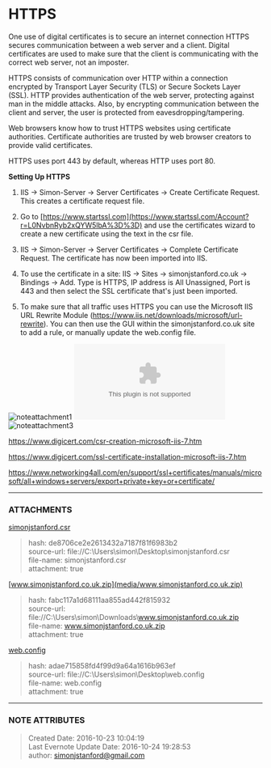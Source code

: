 # HTTPS

One use of digital certificates is to secure an internet connection HTTPS
secures communication between a web server and a client. Digital certificates
are used to make sure that the client is communicating with the correct web
server, not an imposter.

  

HTTPS consists of communication over HTTP within a connection encrypted by
Transport Layer Security (TLS) or Secure Sockets Layer (SSL).  HTTP provides
authentication of the web server, protecting against man in the middle
attacks. Also, by encrypting communication between the client and server, the
user is protected from eavesdropping/tampering.

  

Web browsers know how to trust HTTPS websites using certificate authorities.
Certificate authorities are trusted by web browser creators to provide valid
certificates.

  

HTTPS uses port 443 by default, whereas HTTP uses port 80.

  

  

 **Setting Up HTTPS**

  1. IIS -> Simon-Server -> Server Certificates -> Create Certificate Request. This creates a certificate request file.  

  2. Go to [https://www.startssl.com](https://www.startssl.com/Account?r=L0NvbnRyb2xQYW5lbA%3D%3D) and use the certificates wizard to create a new certificate using the text in the csr file.   

  3. IIS -> Simon-Server -> Server Certificates -> Complete Certificate Request. The certificate has now been imported into IIS.
  4. To use the certificate in a site: IIS -> Sites -> simonjstanford.co.uk -> Bindings -> Add. Type is HTTPS, IP address is All Unassigned, Port is 443 and then select the SSL certificate that's just been imported.
  5. To make sure that all traffic uses HTTPS you can use the Microsoft IIS URL Rewrite Module (<https://www.iis.net/downloads/microsoft/url-rewrite>). You can then use the GUI within the simonjstanford.co.uk site to add a rule, or manually update the web.config file.

  

![noteattachment1][de8706ce2e2613432a7187f81f6983b2]
![noteattachment2][fabc117a1d68111aa855ad442f815932]
![noteattachment3][adae715858fd4f99d9a64a1616b963ef]

  

<https://www.digicert.com/csr-creation-microsoft-iis-7.htm>

<https://www.digicert.com/ssl-certificate-installation-microsoft-iis-7.htm>

<https://www.networking4all.com/en/support/ssl+certificates/manuals/microsoft/all+windows+servers/export+private+key+or+certificate/>


---
### ATTACHMENTS
[de8706ce2e2613432a7187f81f6983b2]: media/simonjstanford.csr
[simonjstanford.csr](media/simonjstanford.csr)
>hash: de8706ce2e2613432a7187f81f6983b2  
>source-url: file://C:\Users\simon\Desktop\simonjstanford.csr  
>file-name: simonjstanford.csr  
>attachment: true  

[fabc117a1d68111aa855ad442f815932]: media/www.simonjstanford.co.uk.zip
[www.simonjstanford.co.uk.zip](media/www.simonjstanford.co.uk.zip)
>hash: fabc117a1d68111aa855ad442f815932  
>source-url: file://C:\Users\simon\Downloads\www.simonjstanford.co.uk.zip  
>file-name: www.simonjstanford.co.uk.zip  
>attachment: true  

[adae715858fd4f99d9a64a1616b963ef]: media/web.config
[web.config](media/web.config)
>hash: adae715858fd4f99d9a64a1616b963ef  
>source-url: file://C:\Users\simon\Desktop\web.config  
>file-name: web.config  
>attachment: true  

---
### NOTE ATTRIBUTES
>Created Date: 2016-10-23 10:04:19  
>Last Evernote Update Date: 2016-10-24 19:28:53  
>author: simonjstanford@gmail.com  
<!--stackedit_data:
eyJoaXN0b3J5IjpbLTY5MjIwMDM2Ml19
-->